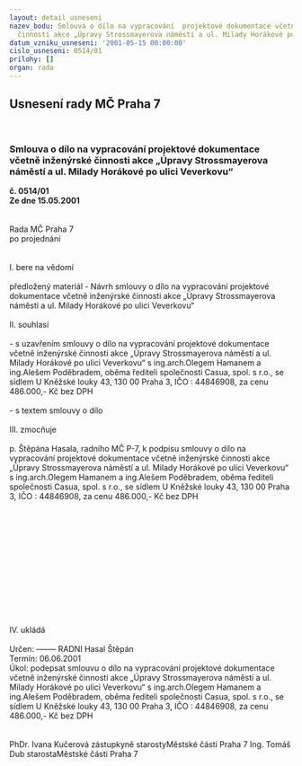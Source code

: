 ```yaml
---
layout: detail_usneseni
nazev_bodu: Smlouva o dílo na vypracování  projektové dokumentace včetně inženýrské
  činnosti akce „Úpravy Strossmayerova náměstí a ul. Milady Horákové po ulici Veverkovu“
datum_vzniku_usneseni: '2001-05-15 00:00:00'
cislo_usneseni: 0514/01
prilohy: []
organ: rada
---
```

<div id="ucUsn_pList" class="usn">
	<span><h2>Usnesení rady MČ Praha 7 </h2>
<br></span><div class="standBody">
<span><h3>Smlouva o dílo na vypracování  projektové dokumentace včetně inženýrské činnosti akce „Úpravy Strossmayerova náměstí a ul. Milady Horákové po ulici Veverkovu“</h3></span><div class="center">
		<strong>č. 0514/01</strong><br>
	</div>
<div class="center">
		<strong>Ze dne 15.05.2001</strong><br><br>
	</div>
<br>Rada MČ Praha 7<br>po projednání<br><br><br>I.	bere na vědomí<br><br> předložený materiál - Návrh smlouvy o dílo na vypracování  projektové dokumentace včetně inženýrské činnosti akce „Úpravy Strossmayerova náměstí a ul. Milady Horákové po ulici Veverkovu“<br><br>II.	souhlasí <br><br>- s uzavřením smlouvy o dílo na vypracování  projektové dokumentace včetně inženýrské činnosti akce „Úpravy Strossmayerova náměstí a ul. Milady Horákové po ulici Veverkovu“ s ing.arch.Olegem Hamanem a ing.Alešem Poděbradem, oběma řediteli společnosti Casua, spol. s r.o., se sídlem U Kněžské louky 43, 130 00 Praha 3, IČO : 44846908, za cenu  486.000,- Kč bez DPH<br><br>- s textem smlouvy o dílo<br><br>III.	zmocňuje <br><br>p. Štěpána Hasala, radního MČ P-7, k podpisu smlouvy o dílo na vypracování  projektové dokumentace včetně inženýrské činnosti akce „Úpravy Strossmayerova náměstí a ul. Milady Horákové po ulici Veverkovu“ s ing.arch.Olegem Hamanem a ing.Alešem Poděbradem, oběma řediteli společnosti Casua, spol. s r.o., se sídlem U Kněžské louky 43, 130 00 Praha 3, IČO : 44846908, za cenu  486.000,- Kč bez DPH<br><br><br><br><br><br><br><br><br><br><br><br><br><br>IV.	ukládá <br><br> Určen:	–––––	RADNI Hasal Štěpán<br>Termín: 06.06.2001<br>Úkol:	podepsat  smlouvu o dílo na vypracování  projektové dokumentace včetně inženýrské činnosti akce „Úpravy Strossmayerova náměstí a ul. Milady Horákové po ulici Veverkovu“ s ing.arch.Olegem Hamanem a ing.Alešem Poděbradem, oběma řediteli společnosti Casua, spol. s r.o., se sídlem U Kněžské louky 43, 130 00 Praha 3, IČO : 44846908, za cenu 486.000,- Kč bez DPH<br><br>  	<br>PhDr. Ivana Kučerová zástupkyně starostyMěstské části Praha 7	Ing. Tomáš Dub starostaMěstské části Praha 7<br>	<br><br>
</div>
</div>